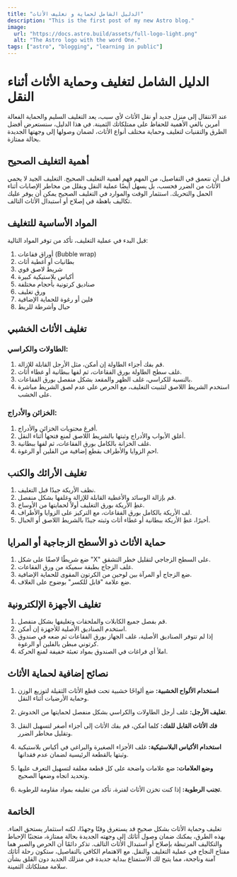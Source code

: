 ```yaml
---
title: "الدليل الشامل لحماية و تغليف الأثاث"
description: "This is the first post of my new Astro blog."
image:
  url: "https://docs.astro.build/assets/full-logo-light.png"
  alt: "The Astro logo with the word One."
tags: ["astro", "blogging", "learning in public"]
---
```


# الدليل الشامل لتغليف وحماية الأثاث أثناء النقل

عند الانتقال إلى منزل جديد أو نقل الأثاث لأي سبب، يعد التغليف السليم والحماية الفعالة أمرين بالغي الأهمية للحفاظ على ممتلكاتك الثمينة. في هذا الدليل، سنستعرض أفضل الطرق والتقنيات لتغليف وحماية مختلف أنواع الأثاث، لضمان وصولها إلى وجهتها الجديدة بحالة ممتازة.

## أهمية التغليف الصحيح

قبل أن نتعمق في التفاصيل، من المهم فهم أهمية التغليف الصحيح. التغليف الجيد لا يحمي الأثاث من الضرر فحسب، بل يسهل أيضًا عملية النقل ويقلل من مخاطر الإصابات أثناء الحمل والتحريك. استثمار الوقت والموارد في التغليف الصحيح يمكن أن يوفر عليك تكاليف باهظة في إصلاح أو استبدال الأثاث التالف.

## المواد الأساسية للتغليف

قبل البدء في عملية التغليف، تأكد من توفر المواد التالية:

1. أوراق فقاعات (Bubble wrap)
2. بطانيات أو أغطية أثاث
3. شريط لاصق قوي
4. أكياس بلاستيكية كبيرة
5. صناديق كرتونية بأحجام مختلفة
6. ورق تغليف
7. فلين أو رغوة للحماية الإضافية
8. حبال وأشرطة للربط

## تغليف الأثاث الخشبي

### الطاولات والكراسي:

1. قم بفك أجزاء الطاولة إن أمكن، مثل الأرجل القابلة للإزالة.
2. غلف سطح الطاولة بورق الفقاعات، ثم لفها ببطانية أو غطاء أثاث.
3. بالنسبة للكراسي، غلف الظهر والمقعد بشكل منفصل بورق الفقاعات.
4. استخدم الشريط اللاصق لتثبيت التغليف، مع الحرص على عدم لصق الشريط مباشرة على الخشب.

### الخزائن والأدراج:

1. أفرغ محتويات الخزائن والأدراج.
2. أغلق الأبواب والأدراج وثبتها بالشريط اللاصق لمنع فتحها أثناء النقل.
3. غلف الخزانة بالكامل بورق الفقاعات، ثم لفها ببطانية.
4. احمِ الزوايا والأطراف بقطع إضافية من الفلين أو الرغوة.

## تغليف الأرائك والكنب

1. نظف الأريكة جيدًا قبل التغليف.
2. قم بإزالة الوسائد والأغطية القابلة للإزالة وغلفها بشكل منفصل.
3. غطِ الأريكة بورق التغليف أولاً لحمايتها من الأوساخ.
4. لف الأريكة بالكامل بورق الفقاعات، مع التركيز على الزوايا والأطراف.
5. أخيرًا، غطِ الأريكة ببطانية أو غطاء أثاث وثبته جيدًا بالشريط اللاصق أو الحبال.

## حماية الأثاث ذو الأسطح الزجاجية أو المرايا

1. ضع شريطًا لاصقًا على شكل "X" على السطح الزجاجي لتقليل خطر التشقق.
2. غلف الزجاج بطبقة سميكة من ورق الفقاعات.
3. ضع الزجاج أو المرآة بين لوحين من الكرتون المقوى للحماية الإضافية.
4. ضع علامة "قابل للكسر" بوضوح على الغلاف.

## تغليف الأجهزة الإلكترونية

1. قم بفصل جميع الكابلات والملحقات وتغليفها بشكل منفصل.
2. استخدم الصناديق الأصلية للأجهزة إن أمكن.
3. إذا لم تتوفر الصناديق الأصلية، غلف الجهاز بورق الفقاعات ثم ضعه في صندوق كرتوني مبطن بالفلين أو الرغوة.
4. املأ أي فراغات في الصندوق بمواد تعبئة خفيفة لمنع الحركة.

## نصائح إضافية لحماية الأثاث

1. **استخدام الألواح الخشبية:** ضع ألواحًا خشبية تحت قطع الأثاث الثقيلة لتوزيع الوزن وحماية الأرضيات أثناء النقل.

2. **تغليف الأرجل:** غلف أرجل الطاولات والكراسي بشكل منفصل لحمايتها من الخدوش.

3. **فك الأثاث القابل للفك:** كلما أمكن، قم بفك الأثاث إلى أجزاء أصغر لتسهيل النقل وتقليل مخاطر الضرر.

4. **استخدام الأكياس البلاستيكية:** غلف الأجزاء الصغيرة والبراغي في أكياس بلاستيكية وثبتها بالقطعة الرئيسية لضمان عدم فقدانها.

5. **وضع العلامات:** ضع علامات واضحة على كل قطعة مغلفة لتسهيل التعرف عليها وتحديد اتجاه وضعها الصحيح.

6. **تجنب الرطوبة:** إذا كنت تخزن الأثاث لفترة، تأكد من تغليفه بمواد مقاومة للرطوبة.

## الخاتمة

تغليف وحماية الأثاث بشكل صحيح قد يستغرق وقتًا وجهدًا، لكنه استثمار يستحق العناء. بهذه الطرق، يمكنك ضمان وصول أثاثك إلى وجهته الجديدة بحالة ممتازة، متجنبًا الإحباط والتكاليف المرتبطة بإصلاح أو استبدال الأثاث التالف. تذكر دائمًا أن الحرص والصبر هما مفتاح النجاح في عملية التغليف والنقل. مع الاهتمام الكافي بالتفاصيل، ستكون رحلة أثاثك آمنة وناجحة، مما يتيح لك الاستمتاع ببداية جديدة في منزلك الجديد دون القلق بشأن سلامة ممتلكاتك الثمينة.

